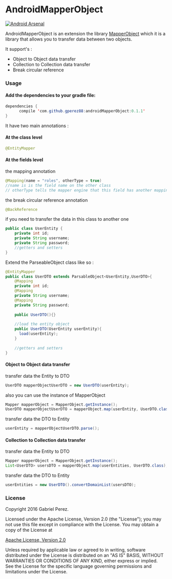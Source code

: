 # AndroidMapperObject

  [![Android Arsenal](https://img.shields.io/badge/Android%20Arsenal-AndroidMapperObject-green.svg?style=true)](https://android-arsenal.com/details/1/4536)

AndroidMapperObject is an extension the library [MapperObject](https://github.com/Gperez88/MapperObject) which it is a library that allows you to transfer data between two objects.

It support's : 
  - Object to Object data transfer
  - Collection to Collection data transfer
  - Break circular reference
  
### Usage

#### Add the dependencies to your gradle file:
```java
dependencies {
      compile 'com.github.gperez88:androidMapperObject:0.1.1'
}
```

It have two main annotations :
#### At the class level
```java
@EntityMapper
```
#### At the fields level
the mapping annotation
```java
@Mapping(name = "roles", otherType = true)
//name is is the field name on the other class
// otherType tells the mapper engine that this field has another mappins inside it.
```
the break circular reference annotation
```java
@BackReference
```

if you need to transfer the data in this class to another one
```java
public class UserEntity {
    private int id;
    private String username;
    private String password;
    //getters and setters
}
```
Extend the ParseableObject class like so :
```java
@EntityMapper
public class UserDTO extends ParsableObject<UserEntity,UserDTO>{
    @Mapping
    private int id;
    @Mapping
    private String username;
    @Mapping
    private String password;
    
    public UserDTO(){}
    
    //load the entity object
    public UserDTO(UserEntity userEntity){
      load(userEntity);
    }
    
    //getters and setters
}
```
#### Object to Object data transfer
transfer data the Entity to DTO
```java
UserDTO mapperObjectUserDTO = new UserDTO(userEntity);
```

also you can use the instance of MapperObject
```java
Mapper mapperObject = MapperObject.getInstance();
UserDTO mapperObjectUserDTO = mapperObject.map(userEntity, UserDTO.class);
```

transfer data the DTO to Entity
```java
userEntity = mapperObjectUserDTO.parse();
```
#### Collection to Collection data transfer
transfer data the Entity to DTO
```java
Mapper mapperObject = MapperObject.getInstance();
List<UserDTO> usersDTO = mapperObject.map(userEntities, UserDTO.class);
```
transfer data the DTO to Entity
```java
userEntities = new UserDTO().convertDomainList(usersDTO);
```

### License

Copyright 2016 Gabriel Perez.

Licensed under the Apache License, Version 2.0 (the "License"); you may not use this file except in compliance with the License. You may obtain a copy of the License at

[Apache License, Version 2.0](https://github.com/Gperez88/AndroidMapperObject/blob/master/LICENSE)

Unless required by applicable law or agreed to in writing, software distributed under the License is distributed on an "AS IS" BASIS, WITHOUT WARRANTIES OR CONDITIONS OF ANY KIND, either express or implied. See the License for the specific language governing permissions and limitations under the License.
